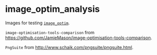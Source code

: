 # image\_optim\_analysis

Images for testing [`image_optim`](https://github.com/toy/image_optim).

`image-optimisation-tools-comparison` from https://github.com/JamieMason/image-optimisation-tools-comparison.

`PngSuite` from http://www.schaik.com/pngsuite/pngsuite.html.
